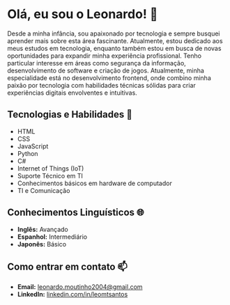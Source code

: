 # Olá, eu sou o Leonardo! 👋

Desde a minha infância, sou apaixonado por tecnologia e sempre busquei aprender mais sobre esta área fascinante. Atualmente, estou dedicado aos meus estudos em tecnologia, enquanto também estou em busca de novas oportunidades para expandir minha experiência profissional. Tenho particular interesse em áreas como segurança da informação, desenvolvimento de software e criação de jogos. Atualmente, minha especialidade está no desenvolvimento frontend, onde combino minha paixão por tecnologia com habilidades técnicas sólidas para criar experiências digitais envolventes e intuitivas.

## Tecnologias e Habilidades 🚀

- HTML
- CSS
- JavaScript
- Python
- C#
- Internet of Things (IoT)
- Suporte Técnico em TI
- Conhecimentos básicos em hardware de computador
- TI e Comunicação

## Conhecimentos Linguísticos 🌐

- **Inglês:** Avançado
- **Espanhol:** Intermediário
- **Japonês:** Básico

## Como entrar em contato 📫

- **Email:** [leonardo.moutinho2004@gmail.com](mailto:leonardo.moutinho2004@gmail.com)
- **LinkedIn:** [linkedin.com/in/leomtsantos](https://www.linkedin.com/in/leomtsantos)
